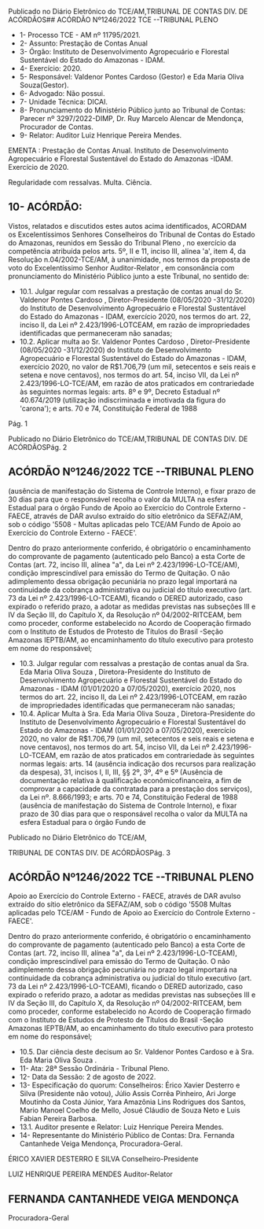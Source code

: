 Publicado  no  Diário  Eletrônico do TCE/AM,TRIBUNAL DE CONTAS DIV. DE ACÓRDÃOS## ACÓRDÃO Nº1246/2022  TCE --TRIBUNAL PLENO

- 1- Processo TCE - AM nº 11795/2021.
- 2- Assunto: Prestação de Contas Anual
- 3- Órgão: Instituto de Desenvolvimento Agropecuário e Florestal Sustentável do Estado do Amazonas - IDAM.
- 4- Exercício: 2020.
- 5- Responsável: Valdenor Pontes Cardoso (Gestor) e Eda Maria Oliva Souza(Gestor).
- 6- Advogado: Não possui.
- 7- Unidade Técnica: DICAI.
- 8- Pronunciamento  do  Ministério  Público  junto  ao  Tribunal  de  Contas: Parecer  nº 3297/2022-DIMP, Dr. Ruy Marcelo Alencar de Mendonça, Procurador de Contas.
- 9- Relator: Auditor Luiz Henrique Pereira Mendes.

EMENTA :  Prestação  de  Contas  Anual.  Instituto  de Desenvolvimento Agropecuário e Florestal Sustentável do Estado do Amazonas -IDAM. Exercício de 2020.

Regularidade com ressalvas. Multa. Ciência.

## 10-  ACÓRDÃO:

Vistos, relatados e discutidos estes autos acima identificados, ACORDAM os Excelentíssimos Senhores Conselheiros do Tribunal de Contas do Estado do Amazonas, reunidos em Sessão do Tribunal Pleno , no exercício da competência atribuída pelos arts. 5º, II e 11, inciso III, alínea 'a', item 4, da Resolução n.04/2002-TCE/AM, à unanimidade, nos termos da proposta de voto do Excelentíssimo Senhor Auditor-Relator , em consonância com pronunciamento do Ministério Público junto a este Tribunal, no sentido de:

- 10.1. Julgar  regular  com  ressalvas a  prestação  de  contas  anual  do Sr. Valdenor Pontes Cardoso , Diretor-Presidente (08/05/2020 -31/12/2020) do Instituto de Desenvolvimento Agropecuário e Florestal Sustentável  do  Estado  do  Amazonas  -  IDAM,  exercício  2020,  nos termos do art. 22, inciso II, da Lei nº 2.423/1996-LOTCEAM, em razão de impropriedades identificadas que permaneceram não sanadas;
- 10.2. Aplicar  multa ao Sr.  Valdenor  Pontes  Cardoso , Diretor-Presidente (08/05/2020 -31/12/2020) do Instituto de Desenvolvimento Agropecuário e Florestal Sustentável do Estado do Amazonas - IDAM, exercício 2020, no valor de R$1.706,79 (um mil, setecentos e seis reais e setena e nove centavos), nos termos do art. 54, inciso VII, da Lei nº 2.423/1996-LO-TCE/AM, em razão de atos praticados em contrariedade  às  seguintes  normas  legais:  arts.  8º  e  9º,  Decreto Estadual  nº  40.674/2019  (utilização  indiscriminada  e  imotivada  da figura  do  'carona');  e  arts.  70  e  74,  Constituição  Federal  de  1988

Pág. 1

Publicado  no  Diário  Eletrônico do TCE/AM,TRIBUNAL DE CONTAS DIV. DE ACÓRDÃOSPág. 2

## ACÓRDÃO Nº1246/2022  TCE --TRIBUNAL PLENO

(ausência  de  manifestação  do  Sistema  de  Controle  Interno),  e  fixar prazo de 30 dias para que o responsável recolha o valor da MULTA na esfera Estadual para o órgão Fundo de Apoio ao Exercício do Controle Externo - FAECE, através de DAR avulso extraído do sítio eletrônico da SEFAZ/AM,  sob  o  código  '5508  -  Multas  aplicadas  pelo  TCE/AM  Fundo de Apoio ao Exercício do Controle Externo - FAECE'.

Dentro do prazo anteriormente conferido, é obrigatório o encaminhamento  do  comprovante  de  pagamento  (autenticado  pelo Banco) a esta Corte de Contas (art. 72, inciso III, alínea "a", da Lei nº 2.423/1996-LO-TCE/AM),  condição  imprescindível  para  emissão  do Termo de Quitação. O não adimplemento dessa obrigação pecuniária no prazo legal importará na continuidade da cobrança administrativa ou judicial  do  título  executivo  (art.  73  da  Lei  nº  2.423/1996-LO-TCEAM), ficando o DERED autorizado, caso expirado o referido prazo, a adotar as medidas previstas nas subseções III e IV da Seção III, do Capítulo X, da Resolução nº 04/2002-RITCEAM, bem como proceder, conforme estabelecido  no  Acordo  de  Cooperação  firmado  com  o  Instituto  de Estudos  de  Protesto  de Títulos do Brasil -Seção  Amazonas  IEPTB/AM,  ao  encaminhamento  do  título  executivo  para  protesto  em nome do responsável;

- 10.3. Julgar  regular  com  ressalvas a  prestação  de  contas  anual  da Sra. Eda Maria Oliva Souza , Diretora-Presidente do Instituto de Desenvolvimento  Agropecuário  e  Florestal  Sustentável  do  Estado  do Amazonas  -  IDAM  (01/01/2020  a  07/05/2020),  exercício  2020,  nos termos do art. 22, inciso II, da Lei nº 2.423/1996-LOTCEAM, em razão de impropriedades identificadas que permaneceram não sanadas;
- 10.4. Aplicar Multa à Sra. Eda Maria Oliva Souza , Diretora-Presidente do Instituto  de  Desenvolvimento  Agropecuário e Florestal  Sustentável  do Estado  do  Amazonas  -  IDAM  (01/01/2020  a  07/05/2020),  exercício 2020, no valor de R$1.706,79 (um mil, setecentos e seis reais e setena e nove  centavos),  nos  termos  do  art.  54,  inciso  VII,  da  Lei  nº 2.423/1996-LO-TCEAM, em razão de atos praticados em contrariedade às seguintes normas legais: arts. 14 (ausência indicação dos recursos para  realização  da  despesa),  31,  incisos  I,  II,  III,  §§  2º,  3º,  4º  e  5º (Ausência de documentação relativa à qualificação econômicofinanceira,  a  fim  de  comprovar  a  capacidade  da  contratada  para  a prestação  dos  serviços),  da  Lei  nº.  8.666/1993;  e  arts.  70  e  74, Constituição  Federal  de  1988  (ausência  de  manifestação  do  Sistema de Controle Interno), e fixar prazo de 30 dias para que o responsável recolha o valor da MULTA na esfera Estadual para o órgão Fundo de

Publicado  no  Diário  Eletrônico do TCE/AM,

TRIBUNAL DE CONTAS DIV. DE ACÓRDÃOSPág. 3

## ACÓRDÃO Nº1246/2022  TCE --TRIBUNAL PLENO

Apoio  ao  Exercício  do  Controle  Externo  -  FAECE,  através  de  DAR avulso extraído do sítio eletrônico da SEFAZ/AM, sob o código '5508 Multas  aplicadas  pelo  TCE/AM  -  Fundo  de  Apoio  ao  Exercício  do Controle Externo - FAECE'.

Dentro do prazo anteriormente conferido, é obrigatório o encaminhamento  do  comprovante  de  pagamento  (autenticado  pelo Banco) a esta Corte de Contas (art. 72, inciso III, alínea "a", da Lei nº 2.423/1996-LO-TCEAM),  condição  imprescindível  para  emissão  do Termo de Quitação. O não adimplemento dessa obrigação pecuniária no prazo legal importará na continuidade da cobrança administrativa ou judicial  do  título  executivo  (art.  73  da  Lei  nº  2.423/1996-LO-TCEAM), ficando o DERED autorizado, caso expirado o referido prazo, a adotar as medidas previstas nas subseções III e IV da Seção III, do Capítulo X, da Resolução nº 04/2002-RITCEAM, bem como proceder, conforme estabelecido  no  Acordo  de  Cooperação  firmado  com  o  Instituto  de Estudos  de  Protesto  de Títulos do Brasil -Seção  Amazonas  IEPTB/AM,  ao  encaminhamento  do  título  executivo  para  protesto  em nome do responsável;

- 10.5. Dar ciência deste decisum ao Sr. Valdenor Pontes Cardoso e à Sra. Eda Maria Oliva Souza .
- 11-  Ata: 28ª Sessão Ordinária - Tribunal Pleno.
- 12-  Data da Sessão: 2 de agosto de 2022.
- 13-  Especificação do quorum: Conselheiros: Érico Xavier Desterro e Silva (Presidente não  votou),  Júlio  Assis  Corrêa  Pinheiro,  Ari  Jorge  Moutinho  da  Costa  Júnior,  Yara Amazônia Lins Rodrigues dos Santos, Mario Manoel Coelho de Mello, Josué Cláudio de Souza Neto e Luis Fabian Pereira Barbosa.
- 13.1. Auditor presente e Relator: Luiz Henrique Pereira Mendes.
- 14-  Representante do Ministério Público de Contas: Dra. Fernanda Cantanhede Veiga Mendonça, Procuradora-Geral.

ÉRICO XAVIER DESTERRO E SILVA Conselheiro-Presidente

LUIZ HENRIQUE PEREIRA MENDES Auditor-Relator

## FERNANDA CANTANHEDE VEIGA MENDONÇA

Procuradora-Geral